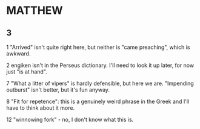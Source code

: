 # MATTHEW

## 3

1 "Arrived" isn't quite right here, but neither is "came preaching", which is awkward.

2 engiken isn't in the Perseus dictionary.  I'll need to look it up later, for now just "is at hand".

7 "What a litter of vipers" is hardly defensible, but here we are.  "Impending outburst" isn't better, but it's fun anyway.

8 "Fit for repetence": this is a genuinely weird phrase in the Greek and I'll have to think about it more.

12 "winnowing fork" - no, I don't know what this is.

